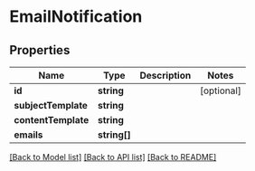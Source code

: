 # EmailNotification

## Properties
Name | Type | Description | Notes
------------ | ------------- | ------------- | -------------
**id** | **string** |  | [optional] 
**subjectTemplate** | **string** |  | 
**contentTemplate** | **string** |  | 
**emails** | **string[]** |  | 

[[Back to Model list]](../README.md#documentation-for-models) [[Back to API list]](../README.md#documentation-for-api-endpoints) [[Back to README]](../README.md)


